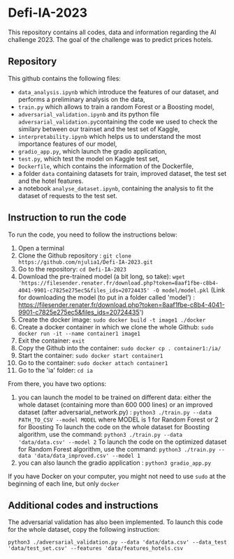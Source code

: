 # Defi-IA-2023

This repository contains all codes, data and information regarding the AI challenge 2023. The goal of the challenge was to predict prices hotels.

## Repository

This github contains the following files:

- `data_analysis.ipynb` which introduce the features of our dataset, and performs a preliminary analysis on the data,
- `train.py` which allows to train a random Forest or a Boosting model,
- `adversarial_validation.ipynb` and its python file `adversarial_validation.py`containing the code we used to check the similary between our trainset and the test set of Kaggle,
- `interpretability.ipynb` which helps us to understand the most importance features of our model,
- `gradio_app.py`, which launch the gradio application,
- `test.py`, which test the model on Kaggle test set,
- `Dockerfile`, which contains the information of the Dockerfile,
- a folder `data` containing datasets for train, improved dataset, the test set and the hotel features.
- a notebook `analyse_dataset.ipynb`, containing the analysis to fit the dataset of requests to the test set.

## Instruction to run the code

To run the code, you need to follow the instructions below:

1. Open a terminal
2. Clone the Github repository : `git clone https://github.com/njulia1/Defi-IA-2023.git `
3. Go to the repository: `cd Defi-IA-2023`
4. Download the pre-trained model (a bit long, so take): `wget 'https://filesender.renater.fr/download.php?token=8aaf1fbe-c8b4-4041-9901-c7825e275ec5&files_ids=20724435' -O model/model.pkl`
   (Link for downloading the model (to put in a folder called 'model') : https://filesender.renater.fr/download.php?token=8aaf1fbe-c8b4-4041-9901-c7825e275ec5&files_ids=20724435')
5. Create the docker image: `sudo docker build -t image1 ./docker`
6. Create a docker container in which we clone the whole Github: `sudo docker run -it --name container1 image1`
7. Exit the container: `exit`
8. Copy the Github into the container: `sudo docker cp . container1:/ia/`
9. Start the container: `sudo docker start container1`
10. Go to the container: `sudo docker attach container1`
11. Go to the 'ia' folder: `cd ia`

From there, you have two options:

1. you can launch the model to be trained on different data: either the whole dataset (containing more than 600 000 lines) or an improved dataset (after adversarial_network.py) : `python3 ./train.py --data PATH_TO_CSV --model MODEL`
   where MODEL is 1 for Random Forest or 2 for Boosting
   To launch the code on the whole dataset for Boosting algorithm, use the command: `python3 ./train.py --data 'data/data.csv' --model 2`
   To launch the code on the optimized dataset for Random Forest algorithm, use the command: `python3 ./train.py --data 'data/data_improved.csv' --model 1`
2. you can also launch the gradio application : `python3 gradio_app.py`

If you have Docker on your computer, you might not need to use `sudo` at the beginning of each line, but only `docker`
## Additional codes and instructions

The adversarial validation has also been implemented. To launch this code for the whole dataset, copy the following instruction:

`python3 ./adversarial_validation.py --data 'data/data.csv' --data_test 'data/test_set.csv' --features 'data/features_hotels.csv`
